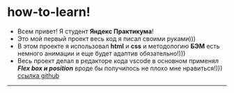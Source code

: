 # how-to-learn!

- Всем привет! Я студент **Яндекс Практикума**!
- Это мой первый проект весь код я писал своими руками)))
- В этом проекте я использовал **html** и **css** и методологию **БЭМ** есть немного анимации и еще будет адаптив обязательно!)))
- Весь проект делал в редакторе кода vscode в основном применял **_Flex box и position_** вроде бы получилось не плохо мне нравиться!)))
  [ссылка github](https://github.com/Oleg021ovs/how-to-learn)

---

